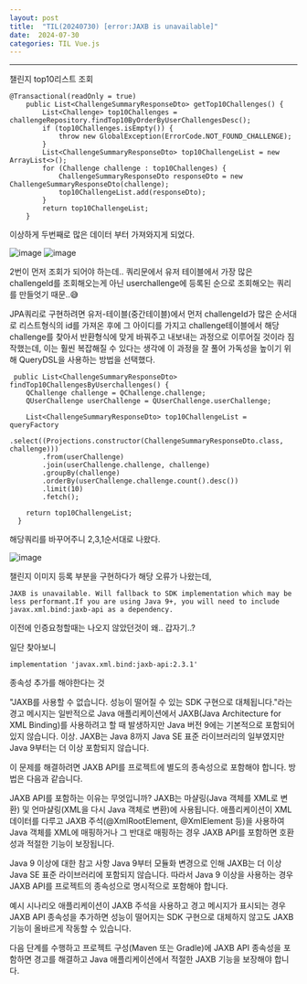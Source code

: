 ```yaml
---
layout: post
title:  "TIL(20240730) [error:JAXB is unavailable]"
date:  2024-07-30
categories: TIL Vue.js
---
```


----------------------------------------------------------------------------

챌린지 top10리스트 조회

```
@Transactional(readOnly = true)
    public List<ChallengeSummaryResponseDto> getTop10Challenges() {
        List<Challenge> top10Challenges = challengeRepository.findTop10ByOrderByUserChallengesDesc();
        if (top10Challenges.isEmpty()) {
            throw new GlobalException(ErrorCode.NOT_FOUND_CHALLENGE);
        }
        List<ChallengeSummaryResponseDto> top10ChallengeList = new ArrayList<>();
        for (Challenge challenge : top10Challenges) {
            ChallengeSummaryResponseDto responseDto = new ChallengeSummaryResponseDto(challenge);
            top10ChallengeList.add(responseDto);
        }
        return top10ChallengeList;
    }

```

이상하게 두번째로 많은 데이터 부터 가져와지게 되었다. 

![image](https://github.com/user-attachments/assets/f4b6e1a7-5a95-468d-ac9e-1fe9bd081ed0)
![image](https://github.com/user-attachments/assets/dcfececb-e64f-4619-9d52-ed1291a1f6fb)

2번이 먼저 조회가 되어야 하는데.. 쿼리문에서 유저 테이블에서 가장 많은 challengeId를 조회해오는게 아닌 
userchallenge에 등록된 순으로 조회해오는 쿼리를 만들엇기 때문..😅

JPA쿼리로 구현하려면 유저-테이블(중간테이블)에서 먼저 challengeId가 많은 순서대로 리스트형식의 id를 가져온 후에 그 아이디를 가지고 challenge테이블에서 해당 challenge를 찾아서 반환형식에 맞게 바꿔주고 내보내는 과정으로 이루어질 것이라 짐작했는데, 이는 훨씬 복잡해질 수 있다는 생각에 이 과정을 잘 풀어 가독성을 높이기 위해 QueryDSL을 사용하는 방법을 선택했다.

```
 public List<ChallengeSummaryResponseDto> findTop10ChallengesByUserchallenges() {
	QChallenge challenge = QChallenge.challenge;
	QUserChallenge userChallenge = QUserChallenge.userChallenge;

	List<ChallengeSummaryResponseDto> top10ChallengeList = queryFactory
		.select((Projections.constructor(ChallengeSummaryResponseDto.class, challenge)))
		.from(userChallenge)
		.join(userChallenge.challenge, challenge)
		.groupBy(challenge)
		.orderBy(userChallenge.challenge.count().desc())
		.limit(10)
		.fetch();

	return top10ChallengeList;
  }
```

해당쿼리를 바꾸어주니 2,3,1순서대로 나왔다.

![image](https://github.com/user-attachments/assets/2820c412-8fe5-46f4-b5db-f3c318299f95)



챌린지 이미지 등록 부분을 구현하다가
해당 오류가 나왔는데,
```
JAXB is unavailable. Will fallback to SDK implementation which may be less performant.If you are using Java 9+, you will need to include javax.xml.bind:jaxb-api as a dependency.
```

이전에 인증요청할때는 나오지 않았던것이 왜.. 갑자기..?

일단 찾아보니 

```
implementation 'javax.xml.bind:jaxb-api:2.3.1' 
```

종속성 추가를 해야한다는 것

"JAXB를 사용할 수 없습니다. 성능이 떨어질 수 있는 SDK 구현으로 대체됩니다."라는 경고 메시지는 일반적으로 Java 애플리케이션에서 JAXB(Java Architecture for XML Binding)를 사용하려고 할 때 발생하지만 Java 버전 9에는 기본적으로 포함되어 있지 않습니다. 이상. JAXB는 Java 8까지 Java SE 표준 라이브러리의 일부였지만 Java 9부터는 더 이상 포함되지 않습니다.

이 문제를 해결하려면 JAXB API를 프로젝트에 별도의 종속성으로 포함해야 합니다. 방법은 다음과 같습니다.

JAXB API를 포함하는 이유는 무엇입니까?
JAXB는 마샬링(Java 객체를 XML로 변환) 및 언마샬링(XML을 다시 Java 객체로 변환)에 사용됩니다. 애플리케이션이 XML 데이터를 다루고 JAXB 주석(@XmlRootElement, @XmlElement 등)을 사용하여 Java 객체를 XML에 매핑하거나 그 반대로 매핑하는 경우 JAXB API를 포함하면 호환성과 적절한 기능이 보장됩니다.

Java 9 이상에 대한 참고 사항
Java 9부터 모듈화 변경으로 인해 JAXB는 더 이상 Java SE 표준 라이브러리에 포함되지 않습니다. 따라서 Java 9 이상을 사용하는 경우 JAXB API를 프로젝트의 종속성으로 명시적으로 포함해야 합니다.

예시 시나리오
애플리케이션이 JAXB 주석을 사용하고 경고 메시지가 표시되는 경우 JAXB API 종속성을 추가하면 성능이 떨어지는 SDK 구현으로 대체하지 않고도 JAXB 기능이 올바르게 작동할 수 있습니다.

다음 단계를 수행하고 프로젝트 구성(Maven 또는 Gradle)에 JAXB API 종속성을 포함하면 경고를 해결하고 Java 애플리케이션에서 적절한 JAXB 기능을 보장해야 합니다.
